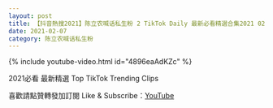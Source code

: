 ```yaml
---
layout: post
title: 【抖音熱搜2021】陈立农喊话私生粉 2 TikTok Daily 最新必看精選合集2021 02 07
date: 2021-02-07
category: 陈立农喊话私生粉
---
```


{% include youtube-video.html id="4896eaAdKZc" %}

2021必看 最新精選 Top TikTok Trending Clips

喜歡請點贊轉發加訂閱 Like & Subscribe：[YouTube](https://www.youtube.com/channel/UCAoR7VcanIPd04uEq_GIylA/videos)

